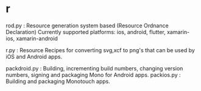 r
=

rod.py : Resource generation system based (Resource Ordnance Declaration)
Currently supported platforms: ios, android, flutter, xamarin-ios, xamarin-android

r.py : Resource Recipes for converting svg,xcf to png's that can be used by iOS and Android apps.

packdroid.py : Building, incrementing build numbers, changing version numbers, signing and packaging Mono for Android apps.
packios.py : Building and packaging Monotouch apps.
